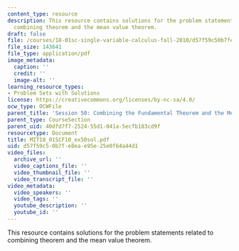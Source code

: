 ```yaml
---
content_type: resource
description: This resource contains solutions for the problem statements related to
  combining theorem and the mean value theorem.
draft: false
file: /courses/18-01sc-single-variable-calculus-fall-2010/d57f59c50b7fe8eae95e25e0f64a44d1_MIT18_01SCF10_ex50sol.pdf
file_size: 143641
file_type: application/pdf
image_metadata:
  caption: ''
  credit: ''
  image-alt: ''
learning_resource_types:
- Problem Sets with Solutions
license: https://creativecommons.org/licenses/by-nc-sa/4.0/
ocw_type: OCWFile
parent_title: 'Session 50: Combining the Fundamental Theorem and the Mean Value Theorem'
parent_type: CourseSection
parent_uid: 40dfd7f7-2524-55d1-041a-5ecfb183cd9f
resourcetype: Document
title: MIT18_01SCF10_ex50sol.pdf
uid: d57f59c5-0b7f-e8ea-e95e-25e0f64a44d1
video_files:
  archive_url: ''
  video_captions_file: ''
  video_thumbnail_file: ''
  video_transcript_file: ''
video_metadata:
  video_speakers: ''
  video_tags: ''
  youtube_description: ''
  youtube_id: ''
---
```

This resource contains solutions for the problem statements related to combining theorem and the mean value theorem.